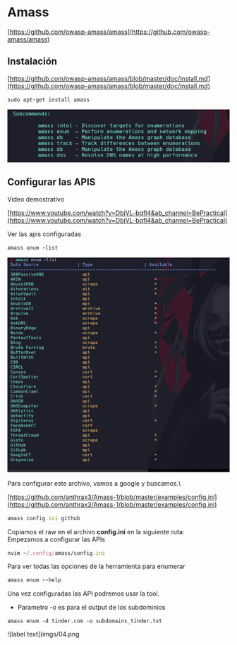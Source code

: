 # Amass

[https://github.com/owasp-amass/amass](https://github.com/owasp-amass/amass)


## Instalación 

[https://github.com/owasp-amass/amass/blob/master/doc/install.md](https://github.com/owasp-amass/amass/blob/master/doc/install.md)

```ruby
sudo apt-get install amass
```

![label text](imgs/01.png)

## Configurar las APIS

Video demostrativo

[https://www.youtube.com/watch?v=DbjVL-bqfl4&ab_channel=BePractical](https://www.youtube.com/watch?v=DbjVL-bqfl4&ab_channel=BePractical)

Ver las apis configuradas

```ruby
amass unum -list
```

![label text](imgs/02.png)

Para configurar este archivo, vamos a google y buscamos.\

[https://github.com/anthrax3/Amass-1/blob/master/examples/config.ini](https://github.com/anthrax3/Amass-1/blob/master/examples/config.ini)

```ruby
amass config.ini github
```

Copiamos el raw en el archivo **config.ini** en la siguiente ruta:\
Empezamos a configurar las APIs

```ruby
nvim ~/.config/amass/config.ini
```

Para ver todas las opciones de la herramienta para enumerar

```ruby
amass enum --help
```

Una vez configuradas las API podremos usar la tool.
* Parametro -o es para el output de los subdominios

```
amass enum -d tinder.com -o subdomains_tinder.txt
```

![label text](imgs/04.png
















